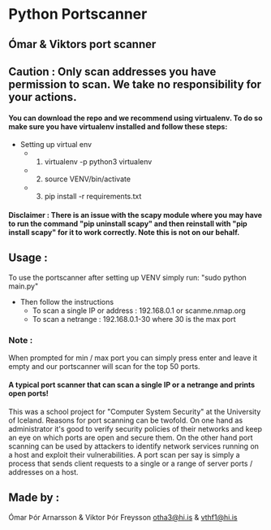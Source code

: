# Python Portscanner

## Ómar & Viktors port scanner

## Caution : Only scan addresses you have permission to scan. We take no responsibility for your actions.

#### You can download the repo and we recommend using virtualenv. To do so make sure you have virtualenv installed and follow these steps:
* Setting up virtual env
    * 1. virtualenv -p python3 virtualenv
    * 2. source VENV/bin/activate
    * 3. pip install -r requirements.txt
#### Disclaimer : There is an issue with the scapy module where you may have to run the command "pip uninstall scapy" and then reinstall with "pip install scapy" for it to work correctly. Note this is not on our behalf.

## Usage :
 To use the portscanner after setting up VENV simply run:
 "sudo python main.py"
* Then follow the instructions
    * To scan a single IP or address : 192.168.0.1 or scanme.nmap.org
    * To scan a netrange : 192.168.0.1-30 where 30 is the max port

### Note :
 When prompted for min / max port you can simply press enter and leave it empty and our portscanner will scan for the top 50 ports.

#### A typical port scanner that can scan a single IP or a netrange and prints open ports!
 This was a school project for "Computer System Security" at the University of Iceland. Reasons for port scanning can be twofold. On one hand as administrator it's good to verify security policies of their networks and keep an eye on which ports are open and secure them. On the other hand port scanning can be used by attackers to identify network services running on a host and exploit their vulnerabilities.
 A port scan per say is simply a process that sends client requests to a single or a range of server ports / addresses on a host. 


## Made by :
Ómar Þór Arnarsson & Viktor Þór Freysson
otha3@hi.is & vthf1@hi.is
